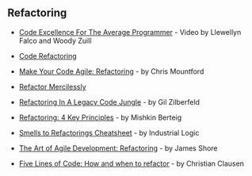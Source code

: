 ## Refactoring

- [Code Excellence For The Average Programmer](http://zuill.us/WoodyZuill/2012/12/07/code-excellence-for-the-average-programmer/) - Video by Llewellyn Falco and Woody Zuill

- [Code Refactoring](https://www.versionone.com/agile-101/agile-software-programming-best-practices/refactoring/)

- [Make Your Code Agile: Refactoring](https://www.atlassian.com/blog/archives/make_your_code_agile_refactori) - by Chris Mountford

- [Refactor Mercilessly](http://www.extremeprogramming.org/rules/refactor.html)

- [Refactoring In A Legacy Code Jungle](https://dzone.com/articles/refactoring-in-a-legacy-code-jungle) - by Gil Zilberfeld

- [Refactoring: 4 Key Principles](http://www.agileadvice.com/2016/03/24/scrumxplean/refactoring-4-key-principles/) - by Mishkin Berteig

- [Smells to Refactorings Cheatsheet](https://www.industriallogic.com/blog/smells-to-refactorings-cheatsheet/) - by Industrial Logic

- [The Art of Agile Development: Refactoring](http://www.jamesshore.com/Agile-Book/refactoring.html) - by James Shore

- [Five Lines of Code: How and when to refactor](https://www.manning.com/books/five-lines-of-code) - by Christian Clausen
